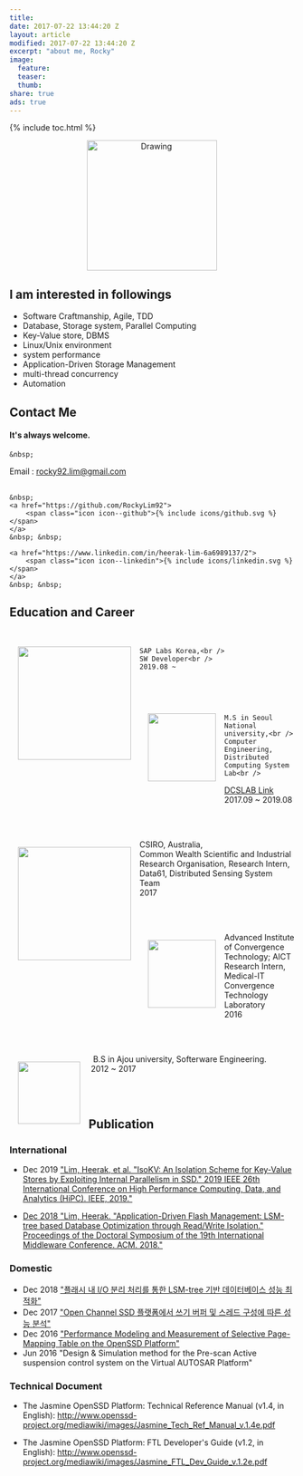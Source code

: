 ```yaml
---
title:
date: 2017-07-22 13:44:20 Z
layout: article
modified: 2017-07-22 13:44:20 Z
excerpt: "about me, Rocky"
image:
  feature:
  teaser:
  thumb:
share: true
ads: true
---
```


{% include toc.html %}

<p style="text-align: center;">
	<img src="{{ site.url }}/images/rocky_icon.png" alt="Drawing" style="width: 230px;"/>
</p>

## I am interested in followings
* Software Craftmanship, Agile, TDD
* Database, Storage system, Parallel Computing
* Key-Value store, DBMS
* Linux/Unix environment
* system performance
* Application-Driven Storage Management
* multi-thread concurrency
* Automation

## Contact Me

#### It's always welcome.

<p>

	&nbsp;
Email : rocky92.lim@gmail.com<br />
	&nbsp; &nbsp; <br />

	&nbsp;
	<a href="https://github.com/RockyLim92">
		<span class="icon icon--github">{% include icons/github.svg %}</span>
	</a>
	&nbsp; &nbsp;

    <a href="https://www.linkedin.com/in/heerak-lim-6a6989137/2">
		<span class="icon icon--linkedin">{% include icons/linkedin.svg %}</span>
	</a>
	&nbsp; &nbsp;

## Education and Career


<p>
	<img src="{{ site.url }}/images/SAP.png" align="left" style="width: 200px;" hspace="15" vspace="30">
	<br />

	SAP Labs Korea,<br />
	SW Developer<br />
	2019.08 ~
</p><br />

<p>
	<img src="{{ site.url }}/images/snu.png" align="left" style="width: 120px;" hspace="15" vspace="30">
	<br />

	M.S in Seoul National university,<br />
	Computer Engineering, Distributed Computing System Lab<br />
  <a href="http://dcslab.snu.ac.kr">DCSLAB Link</a><br />
	2017.09 ~ 2019.08
</p><br />

<p>
	<img src="{{ site.url }}/images/data61.png" align="left" style="width: 200px;" hspace="15" vspace="30">
	<br />
	CSIRO, Australia,<br />
Common Wealth Scientific and Industrial Research Organisation, Research Intern,
    <br />Data61, Distributed Sensing System Team<br />
	2017
</p><br />

<p>
	<img src="{{ site.url }}/images/AICT.png" align="left" style="width: 120px;" hspace="15" vspace="30">
	<br />
	Advanced Institute of Convergence Technology; AICT<br />
	Research Intern, Medical-IT Convergence Technology Laboratory<br />
	2016
</p><br />

<p>
	<img src="{{ site.url }}/images/ajou.png" align="left" style="width: 110px;" hspace="15" vspace="30">
	<br />
	&nbsp;
	B.S in Ajou university, Softerware Engineering.
	<br />
	&nbsp;2012 ~ 2017
	<br />
</p>

<br /><br />
## Publication

### International

* Dec 2019 <a href="https://ieeexplore.ieee.org/abstract/document/8990456">"Lim, Heerak, et al. "IsoKV: An Isolation Scheme for Key-Value Stores by Exploiting Internal Parallelism in SSD." 2019 IEEE 26th International Conference on High Performance Computing, Data, and Analytics (HiPC). IEEE, 2019."

* Dec 2018  <a href="http://2018.middleware-conference.org/wp-content/uploads/mwds18-paper68.pdf">"Lim, Heerak. "Application-Driven Flash Management: LSM-tree based Database Optimization through Read/Write Isolation." Proceedings of the Doctoral Symposium of the 19th International Middleware Conference. ACM. 2018."</a>

### Domestic

* Dec 2018  <a href="https://github.com/RockyLim92/RockyLim92.github.io/blob/master/publication/rocky_ksc18.pdf">"플래시 내 I/O 분리 처리를 통한 LSM-tree 기반 데이터베이스 성능 최적화"</a>
* Dec 2017  <a href="/">"Open Channel SSD 플랫폼에서 쓰기 버퍼 및 스레드 구성에 따른 성능 분석"</a>
* Dec 2016  <a href="/publication/OpenSSD.pdf">"Performance Modeling and Measurement of Selective Page-Mapping Table on the OpenSSD Platform"</a>
* Jun 2016  "Design & Simulation method for the Pre-scan Active suspension control system on the Virtual AUTOSAR Platform"

### Technical Document
* The Jasmine OpenSSD Platform: Technical Reference Manual (v1.4, in English): <http://www.openssd-project.org/mediawiki/images/Jasmine_Tech_Ref_Manual_v.1.4e.pdf>

* The Jasmine OpenSSD Platform: FTL Developer's Guide (v1.2, in English): <http://www.openssd-project.org/mediawiki/images/Jasmine_FTL_Dev_Guide_v.1.2e.pdf>


